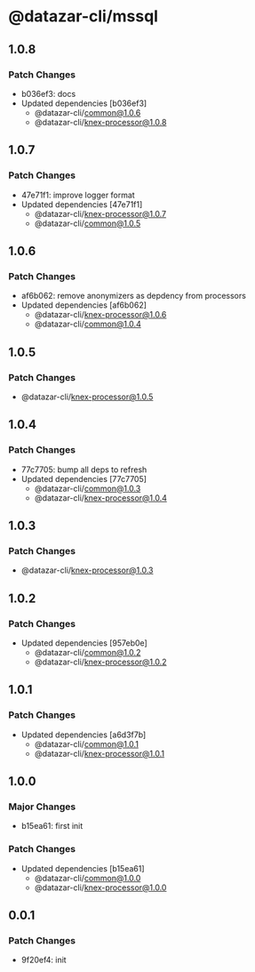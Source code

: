 # @datazar-cli/mssql

## 1.0.8

### Patch Changes

- b036ef3: docs
- Updated dependencies [b036ef3]
  - @datazar-cli/common@1.0.6
  - @datazar-cli/knex-processor@1.0.8

## 1.0.7

### Patch Changes

- 47e71f1: improve logger format
- Updated dependencies [47e71f1]
  - @datazar-cli/knex-processor@1.0.7
  - @datazar-cli/common@1.0.5

## 1.0.6

### Patch Changes

- af6b062: remove anonymizers as depdency from processors
- Updated dependencies [af6b062]
  - @datazar-cli/knex-processor@1.0.6
  - @datazar-cli/common@1.0.4

## 1.0.5

### Patch Changes

- @datazar-cli/knex-processor@1.0.5

## 1.0.4

### Patch Changes

- 77c7705: bump all deps to refresh
- Updated dependencies [77c7705]
  - @datazar-cli/common@1.0.3
  - @datazar-cli/knex-processor@1.0.4

## 1.0.3

### Patch Changes

- @datazar-cli/knex-processor@1.0.3

## 1.0.2

### Patch Changes

- Updated dependencies [957eb0e]
  - @datazar-cli/common@1.0.2
  - @datazar-cli/knex-processor@1.0.2

## 1.0.1

### Patch Changes

- Updated dependencies [a6d3f7b]
  - @datazar-cli/common@1.0.1
  - @datazar-cli/knex-processor@1.0.1

## 1.0.0

### Major Changes

- b15ea61: first init

### Patch Changes

- Updated dependencies [b15ea61]
  - @datazar-cli/common@1.0.0
  - @datazar-cli/knex-processor@1.0.0

## 0.0.1

### Patch Changes

- 9f20ef4: init

